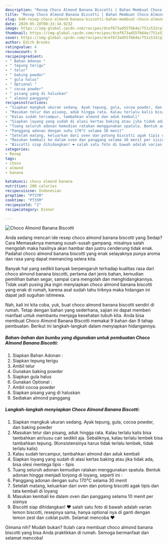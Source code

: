 ```yaml
---
description: "Resep Choco Almond Banana Biscotti | Bahan Membuat Choco Almond Banana Biscotti Yang Enak Banget"
title: "Resep Choco Almond Banana Biscotti | Bahan Membuat Choco Almond Banana Biscotti Yang Enak Banget"
slug: 640-resep-choco-almond-banana-biscotti-bahan-membuat-choco-almond-banana-biscotti-yang-enak-banget
date: 2020-05-28T00:33:34.923Z
image: https://img-global.cpcdn.com/recipes/dcef673ad55fb64e/751x532cq70/choco-almond-banana-biscotti-foto-resep-utama.jpg
thumbnail: https://img-global.cpcdn.com/recipes/dcef673ad55fb64e/751x532cq70/choco-almond-banana-biscotti-foto-resep-utama.jpg
cover: https://img-global.cpcdn.com/recipes/dcef673ad55fb64e/751x532cq70/choco-almond-banana-biscotti-foto-resep-utama.jpg
author: Edith Brooks
ratingvalue: 4
reviewcount: 9
recipeingredient:
- " Bahan Adonan "
- " tepung terigu"
- " telur"
- " baking powder"
- " gula halus"
- " Optional "
- " cocoa powder"
- " pisang yang di haluskan"
- " almond panggang"
recipeinstructions:
- "Siapkan mangkuk ukuran sedang. Ayak tepung, gula, cocoa powder, dan baking powder"
- "Masukan telur dan pisang, aduk hingga rata. Kalau terlalu kalis bisa tambahkan air/susu cair sedikit aja. Sebaliknya, kalau terlalu lembek bisa tambahkan tepung. (Konsistensinya harus tidak terlalu lembek, tidak terlalu kalis)"
- "Kalau sudah tercampur, tambahkan almond dan aduk kembali"
- "Siapkan loyang yang sudah di alasi kertas baking atau jika tidak ada, bisa olesi mentega tipis - tipis"
- "Tuang seluruh adonan kemudian ratakan menggunakan spatula. Bentuk adonan hingga menjadi lonjong di loyang, seperti ini :"
- "Panggang adonan dengan suhu 170°C selama 30 menit"
- "Setelah matang, keluarkan dari oven dan potong biscotti agak tipis dan tata kembali di loyang"
- "Masukan kembali ke dalam oven dan panggang selama 10 menit per sisinya"
- "Biscotti siap dihidangkan! ❤ salah satu foto di bawah adalah varian lemon biscotti, resepnya sama, hanya optional nya di ganti dengan lemon zest dan coklat putih. Selamat mencoba ❤"
categories:
- Resep
tags:
- choco
- almond
- banana

katakunci: choco almond banana 
nutrition: 200 calories
recipecuisine: Indonesian
preptime: "PT37M"
cooktime: "PT35M"
recipeyield: "2"
recipecategory: Dinner

---
```



![Choco Almond Banana Biscotti](https://img-global.cpcdn.com/recipes/dcef673ad55fb64e/751x532cq70/choco-almond-banana-biscotti-foto-resep-utama.jpg)

Anda sedang mencari ide resep choco almond banana biscotti yang Sedap? Cara Memasaknya memang susah-susah gampang. misalnya salah mengolah maka hasilnya akan hambar dan justru cenderung tidak enak. Padahal choco almond banana biscotti yang enak selayaknya punya aroma dan rasa yang dapat memancing selera kita.

Banyak hal yang sedikit banyak berpengaruh terhadap kualitas rasa dari choco almond banana biscotti, pertama dari jenis bahan, kemudian pemilihan bahan segar, sampai cara mengolah dan menghidangkannya. Tidak usah pusing jika ingin menyiapkan choco almond banana biscotti yang enak di rumah, karena asal sudah tahu triknya maka hidangan ini dapat jadi suguhan istimewa.




Nah, kali ini kita coba, yuk, buat choco almond banana biscotti sendiri di rumah. Tetap dengan bahan yang sederhana, sajian ini dapat memberi manfaat untuk membantu menjaga kesehatan tubuh kita. Anda bisa membuat Choco Almond Banana Biscotti memakai 9 bahan dan 9 tahap pembuatan. Berikut ini langkah-langkah dalam menyiapkan hidangannya.

<!--inarticleads1-->

##### Bahan-bahan dan bumbu yang digunakan untuk pembuatan Choco Almond Banana Biscotti:

1. Siapkan  Bahan Adonan :
1. Siapkan  tepung terigu
1. Ambil  telur
1. Gunakan  baking powder
1. Siapkan  gula halus
1. Gunakan  Optional :
1. Ambil  cocoa powder
1. Siapkan  pisang yang di haluskan
1. Sediakan  almond panggang




<!--inarticleads2-->

##### Langkah-langkah menyiapkan Choco Almond Banana Biscotti:

1. Siapkan mangkuk ukuran sedang. Ayak tepung, gula, cocoa powder, dan baking powder
1. Masukan telur dan pisang, aduk hingga rata. Kalau terlalu kalis bisa tambahkan air/susu cair sedikit aja. Sebaliknya, kalau terlalu lembek bisa tambahkan tepung. (Konsistensinya harus tidak terlalu lembek, tidak terlalu kalis)
1. Kalau sudah tercampur, tambahkan almond dan aduk kembali
1. Siapkan loyang yang sudah di alasi kertas baking atau jika tidak ada, bisa olesi mentega tipis - tipis
1. Tuang seluruh adonan kemudian ratakan menggunakan spatula. Bentuk adonan hingga menjadi lonjong di loyang, seperti ini :
1. Panggang adonan dengan suhu 170°C selama 30 menit
1. Setelah matang, keluarkan dari oven dan potong biscotti agak tipis dan tata kembali di loyang
1. Masukan kembali ke dalam oven dan panggang selama 10 menit per sisinya
1. Biscotti siap dihidangkan! ❤ salah satu foto di bawah adalah varian lemon biscotti, resepnya sama, hanya optional nya di ganti dengan lemon zest dan coklat putih. Selamat mencoba ❤




Gimana nih? Mudah bukan? Itulah cara membuat choco almond banana biscotti yang bisa Anda praktikkan di rumah. Semoga bermanfaat dan selamat mencoba!
